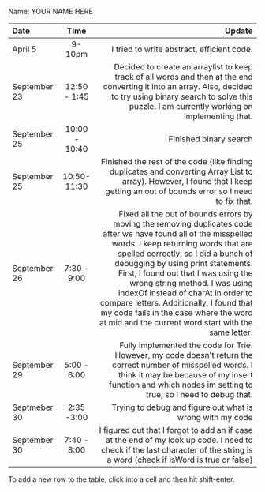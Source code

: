 Name: YOUR NAME HERE

| Date         |     Time      |                                                                                                                                                                                                                                                                                                                                                                                                                                                                                             Update |
|:-------------|:-------------:|---------------------------------------------------------------------------------------------------------------------------------------------------------------------------------------------------------------------------------------------------------------------------------------------------------------------------------------------------------------------------------------------------------------------------------------------------------------------------------------------------:|
| April 5      |    9-10pm     |                                                                                                                                                                                                                                                                                                                                                                                                                                                         I tried to write abstract, efficient code. |
| September 23 | 12:50 - 1:45  |                                                                                                                                                                                                                                                                             Decided to create an arraylist to keep track of all words and then at the end converting it into an array. Also, decided to try using binary search to solve this puzzle. I am currently working on implementing that. |
| September 25 | 10:00 - 10:40 |                                                                                                                                                                                                                                                                                                                                                                                                                                                                             Finished binary search |
| September 25 | 10:50- 11:30  |                                                                                                                                                                                                                                                                                                                     Finished the rest of the code (like finding duplicates and converting Array List to array). However, I found that I keep getting an out of bounds error so I need to fix that. |
| September 26 |  7:30 - 9:00  | Fixed all the out of bounds errors by moving the removing duplicates code after we have found all of the misspelled words. I keep returning words that are spelled correctly, so I did a bunch of debugging by using print statements. First, I found out that I was using the wrong string method. I was using indexOf instead of charAt in order to compare letters. Additionally, I found that my code fails in the case where the word at mid and the current word start with the same letter. |
| September 29 |  5:00 - 6:00  |                                                                                                                                                                                                                                                                          Fully implemented the code for Trie. However, my code doesn't return the correct number of misspelled words. I think it may be because of my insert function and which nodes im setting to true, so I need to debug that. |
| Septmeber 30 |  2:35 -3:00   |                                                                                                                                                                                                                                                                                                                                                                                                                                          Trying to debug and figure out what is wrong with my code |
| September 30 |  7:40 - 8:00  |                                                                                                                                                                                                                                                                                                                      I figured out that I forgot to add an if case at the end of my look up code. I need to check if the last character of the string is a word (check if isWord is true or false) |


To add a new row to the table, click into a cell and then hit shift-enter.